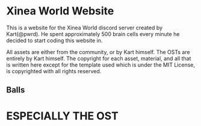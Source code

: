 # Xinea World Website
This is a website for the Xinea World discord server created by Kart(@pwrd). He spent approximately 500 brain cells every minute he decided to start coding this website in. 

All assets are either from the community, or by Kart himself. The OSTs are entirely by Kart himself. The copyright for each asset, material, and all that is written here except for the template used which is under the MIT License, is copyrighted with all rights reserved.

## Balls

# ESPECIALLY THE OST
